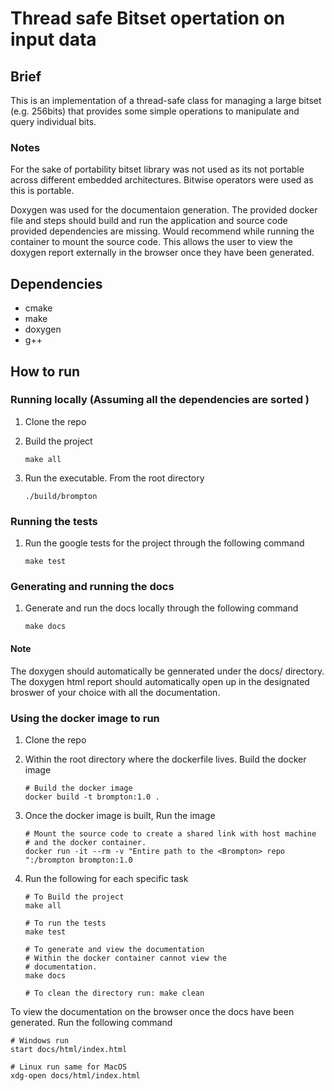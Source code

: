 # Thread safe Bitset opertation on input data

## Brief

This is an implementation of a thread-safe class for managing a large bitset (e.g. 256bits) that provides some simple operations to manipulate and query individual bits.

### Notes

For the sake of portability bitset library was not used as its not portable across
different embedded architectures. Bitwise operators were used as this is portable.

Doxygen was used for the documentaion generation. The provided docker file and steps should build and run the application and source code provided dependencies are missing.
Would recommend while running the container to mount the source code. This allows the
user to view the doxygen report externally in the browser once they have been generated.

## Dependencies

- cmake
- make
- doxygen
- g++

## How to run

### Running locally (Assuming all the dependencies are sorted )

1. Clone the repo
2. Build the project

    ```shell
    make all
    ```

3. Run the executable. From the root directory

    ```shell
    ./build/brompton
    ```

### Running the tests

1. Run the google tests for the project through the following command

    ```shell
    make test
    ```

### Generating and running the docs

1. Generate and run the docs locally through the following command

    ```shell
    make docs
    ```

#### Note

The doxygen should automatically be gennerated under the docs/ directory.
The doxygen html report should automatically open up in the designated broswer
of your choice with all the documentation.

### Using the docker image to run

1. Clone the repo
2. Within the root directory where the dockerfile lives. Build the docker image

    ```shell
    # Build the docker image 
    docker build -t brompton:1.0 .  
    ```

3. Once the docker image is built, Run the image

    ```shell
    # Mount the source code to create a shared link with host machine 
    # and the docker container.
    docker run -it --rm -v "Entire path to the <Brompton> repo ":/brompton brompton:1.0
    ```

4. Run the following for each specific task

    ```shell
    # To Build the project
    make all

    # To run the tests
    make test

    # To generate and view the documentation
    # Within the docker container cannot view the 
    # documentation.
    make docs

    # To clean the directory run: make clean
    ```

To view the documentation on the browser once the docs have been generated.
Run the following command

```shell
# Windows run 
start docs/html/index.html

# Linux run same for MacOS 
xdg-open docs/html/index.html
```
